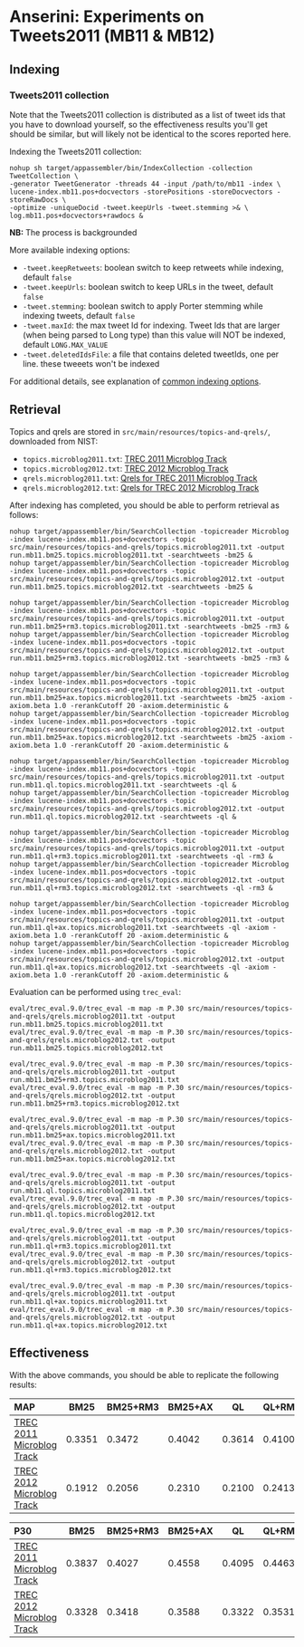 # Anserini: Experiments on Tweets2011 (MB11 &amp; MB12)

## Indexing

### Tweets2011 collection

Note that the Tweets2011 collection is distributed as a list of tweet ids that you have to download yourself, so the
effectiveness results you'll get should be similar, but will likely not be identical to the scores reported here.

Indexing the Tweets2011 collection:

```
nohup sh target/appassembler/bin/IndexCollection -collection TweetCollection \
-generator TweetGenerator -threads 44 -input /path/to/mb11 -index \
lucene-index.mb11.pos+docvectors -storePositions -storeDocvectors -storeRawDocs \
-optimize -uniqueDocid -tweet.keepUrls -tweet.stemming >& \
log.mb11.pos+docvectors+rawdocs &
```
__NB:__ The process is backgrounded

More available indexing options:
* `-tweet.keepRetweets`: boolean switch to keep retweets while indexing, default `false`
* `-tweet.keepUrls`: boolean switch to keep URLs in the tweet, default `false`
* `-tweet.stemming`: boolean switch to apply Porter stemming while indexing tweets, default `false`
* `-tweet.maxId`: the max tweet Id for indexing. Tweet Ids that are larger (when being parsed to Long type) than this value will NOT be indexed, default `LONG.MAX_VALUE`
* `-tweet.deletedIdsFile`: a file that contains deleted tweetIds, one per line. these tweeets won't be indexed

For additional details, see explanation of [common indexing options](common-indexing-options.md).

## Retrieval

Topics and qrels are stored in `src/main/resources/topics-and-qrels/`, downloaded from NIST:

+ `topics.microblog2011.txt`: [TREC 2011 Microblog Track](https://trec.nist.gov/data/microblog/11/topics.MB1-50.txt)
+ `topics.microblog2012.txt`: [TREC 2012 Microblog Track](https://trec.nist.gov/data/microblog/12/2012.topics.MB51-110.txt)
+ `qrels.microblog2011.txt`: [Qrels for TREC 2011 Microblog Track](https://trec.nist.gov/data/microblog/11/microblog11-qrels)
+ `qrels.microblog2012.txt`: [Qrels for TREC 2012 Microblog Track](https://trec.nist.gov/data/microblog/12/adhoc-qrels)

After indexing has completed, you should be able to perform retrieval as follows:

```
nohup target/appassembler/bin/SearchCollection -topicreader Microblog -index lucene-index.mb11.pos+docvectors -topic src/main/resources/topics-and-qrels/topics.microblog2011.txt -output run.mb11.bm25.topics.microblog2011.txt -searchtweets -bm25 &
nohup target/appassembler/bin/SearchCollection -topicreader Microblog -index lucene-index.mb11.pos+docvectors -topic src/main/resources/topics-and-qrels/topics.microblog2012.txt -output run.mb11.bm25.topics.microblog2012.txt -searchtweets -bm25 &

nohup target/appassembler/bin/SearchCollection -topicreader Microblog -index lucene-index.mb11.pos+docvectors -topic src/main/resources/topics-and-qrels/topics.microblog2011.txt -output run.mb11.bm25+rm3.topics.microblog2011.txt -searchtweets -bm25 -rm3 &
nohup target/appassembler/bin/SearchCollection -topicreader Microblog -index lucene-index.mb11.pos+docvectors -topic src/main/resources/topics-and-qrels/topics.microblog2012.txt -output run.mb11.bm25+rm3.topics.microblog2012.txt -searchtweets -bm25 -rm3 &

nohup target/appassembler/bin/SearchCollection -topicreader Microblog -index lucene-index.mb11.pos+docvectors -topic src/main/resources/topics-and-qrels/topics.microblog2011.txt -output run.mb11.bm25+ax.topics.microblog2011.txt -searchtweets -bm25 -axiom -axiom.beta 1.0 -rerankCutoff 20 -axiom.deterministic &
nohup target/appassembler/bin/SearchCollection -topicreader Microblog -index lucene-index.mb11.pos+docvectors -topic src/main/resources/topics-and-qrels/topics.microblog2012.txt -output run.mb11.bm25+ax.topics.microblog2012.txt -searchtweets -bm25 -axiom -axiom.beta 1.0 -rerankCutoff 20 -axiom.deterministic &

nohup target/appassembler/bin/SearchCollection -topicreader Microblog -index lucene-index.mb11.pos+docvectors -topic src/main/resources/topics-and-qrels/topics.microblog2011.txt -output run.mb11.ql.topics.microblog2011.txt -searchtweets -ql &
nohup target/appassembler/bin/SearchCollection -topicreader Microblog -index lucene-index.mb11.pos+docvectors -topic src/main/resources/topics-and-qrels/topics.microblog2012.txt -output run.mb11.ql.topics.microblog2012.txt -searchtweets -ql &

nohup target/appassembler/bin/SearchCollection -topicreader Microblog -index lucene-index.mb11.pos+docvectors -topic src/main/resources/topics-and-qrels/topics.microblog2011.txt -output run.mb11.ql+rm3.topics.microblog2011.txt -searchtweets -ql -rm3 &
nohup target/appassembler/bin/SearchCollection -topicreader Microblog -index lucene-index.mb11.pos+docvectors -topic src/main/resources/topics-and-qrels/topics.microblog2012.txt -output run.mb11.ql+rm3.topics.microblog2012.txt -searchtweets -ql -rm3 &

nohup target/appassembler/bin/SearchCollection -topicreader Microblog -index lucene-index.mb11.pos+docvectors -topic src/main/resources/topics-and-qrels/topics.microblog2011.txt -output run.mb11.ql+ax.topics.microblog2011.txt -searchtweets -ql -axiom -axiom.beta 1.0 -rerankCutoff 20 -axiom.deterministic &
nohup target/appassembler/bin/SearchCollection -topicreader Microblog -index lucene-index.mb11.pos+docvectors -topic src/main/resources/topics-and-qrels/topics.microblog2012.txt -output run.mb11.ql+ax.topics.microblog2012.txt -searchtweets -ql -axiom -axiom.beta 1.0 -rerankCutoff 20 -axiom.deterministic &

```

Evaluation can be performed using `trec_eval`:

```
eval/trec_eval.9.0/trec_eval -m map -m P.30 src/main/resources/topics-and-qrels/qrels.microblog2011.txt -output run.mb11.bm25.topics.microblog2011.txt
eval/trec_eval.9.0/trec_eval -m map -m P.30 src/main/resources/topics-and-qrels/qrels.microblog2012.txt -output run.mb11.bm25.topics.microblog2012.txt

eval/trec_eval.9.0/trec_eval -m map -m P.30 src/main/resources/topics-and-qrels/qrels.microblog2011.txt -output run.mb11.bm25+rm3.topics.microblog2011.txt
eval/trec_eval.9.0/trec_eval -m map -m P.30 src/main/resources/topics-and-qrels/qrels.microblog2012.txt -output run.mb11.bm25+rm3.topics.microblog2012.txt

eval/trec_eval.9.0/trec_eval -m map -m P.30 src/main/resources/topics-and-qrels/qrels.microblog2011.txt -output run.mb11.bm25+ax.topics.microblog2011.txt
eval/trec_eval.9.0/trec_eval -m map -m P.30 src/main/resources/topics-and-qrels/qrels.microblog2012.txt -output run.mb11.bm25+ax.topics.microblog2012.txt

eval/trec_eval.9.0/trec_eval -m map -m P.30 src/main/resources/topics-and-qrels/qrels.microblog2011.txt -output run.mb11.ql.topics.microblog2011.txt
eval/trec_eval.9.0/trec_eval -m map -m P.30 src/main/resources/topics-and-qrels/qrels.microblog2012.txt -output run.mb11.ql.topics.microblog2012.txt

eval/trec_eval.9.0/trec_eval -m map -m P.30 src/main/resources/topics-and-qrels/qrels.microblog2011.txt -output run.mb11.ql+rm3.topics.microblog2011.txt
eval/trec_eval.9.0/trec_eval -m map -m P.30 src/main/resources/topics-and-qrels/qrels.microblog2012.txt -output run.mb11.ql+rm3.topics.microblog2012.txt

eval/trec_eval.9.0/trec_eval -m map -m P.30 src/main/resources/topics-and-qrels/qrels.microblog2011.txt -output run.mb11.ql+ax.topics.microblog2011.txt
eval/trec_eval.9.0/trec_eval -m map -m P.30 src/main/resources/topics-and-qrels/qrels.microblog2012.txt -output run.mb11.ql+ax.topics.microblog2012.txt

```

## Effectiveness

With the above commands, you should be able to replicate the following results:

MAP                                     | BM25      | BM25+RM3  | BM25+AX   | QL        | QL+RM3    | QL+AX     |
:---------------------------------------|-----------|-----------|-----------|-----------|-----------|-----------|
[TREC 2011 Microblog Track](http://trec.nist.gov/data/microblog2011.html)| 0.3351    | 0.3472    | 0.4042    | 0.3614    | 0.4100    | 0.4179    |
[TREC 2012 Microblog Track](http://trec.nist.gov/data/microblog2012.html)| 0.1912    | 0.2056    | 0.2310    | 0.2100    | 0.2413    | 0.2502    |


P30                                     | BM25      | BM25+RM3  | BM25+AX   | QL        | QL+RM3    | QL+AX     |
:---------------------------------------|-----------|-----------|-----------|-----------|-----------|-----------|
[TREC 2011 Microblog Track](http://trec.nist.gov/data/microblog2011.html)| 0.3837    | 0.4027    | 0.4558    | 0.4095    | 0.4463    | 0.4367    |
[TREC 2012 Microblog Track](http://trec.nist.gov/data/microblog2012.html)| 0.3328    | 0.3418    | 0.3588    | 0.3322    | 0.3531    | 0.3864    |


